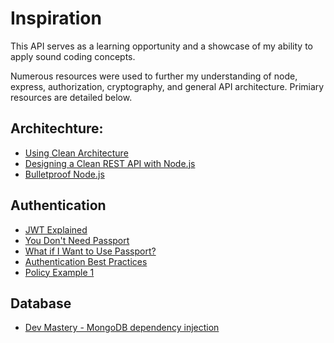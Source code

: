 # Inspiration
This API serves as a learning opportunity and a showcase of my ability to apply sound coding concepts.

Numerous resources were used to further my understanding of node, express, authorization, cryptography, and general API architecture. Primiary resources are detailed below.

## Architechture:
* [Using Clean Architecture](https://www.youtube.com/watch?v=CnailTcJV_U&list=WL&index=8&t=0s)
* [Designing a Clean REST API with Node.js](https://www.youtube.com/watch?v=fy6-LSE_zjI&feature=youtu.be)
* [Bulletproof Node.js](https://softwareontheroad.com/ideal-nodejs-project-structure/)

## Authentication
* [JWT Explained](https://github.com/makinhs/rest-api-tutorial)
* [You Don't Need Passport](https://softwareontheroad.com/nodejs-jwt-authentication-oauth/)
* [What if I Want to Use Passport?](https://www.youtube.com/watch?v=sakQbeRjgwg&list=PL4cUxeGkcC9jdm7QX143aMLAqyM-jTZ2x&index=1)
* [Authentication Best Practices](https://www.reddit.com/r/node/comments/dx2g93/what_are_the_good_practices_to_nodejs_web_app/)
* [Policy Example 1](https://github.com/MeepLabs/express-graphql-boilerplate/blob/master/api/policies/auth.policy.js)

## Database
* [Dev Mastery - MongoDB dependency injection](https://github.com/arcdev1/mm_express_api_example/blob/master/src/contacts/index.js)
